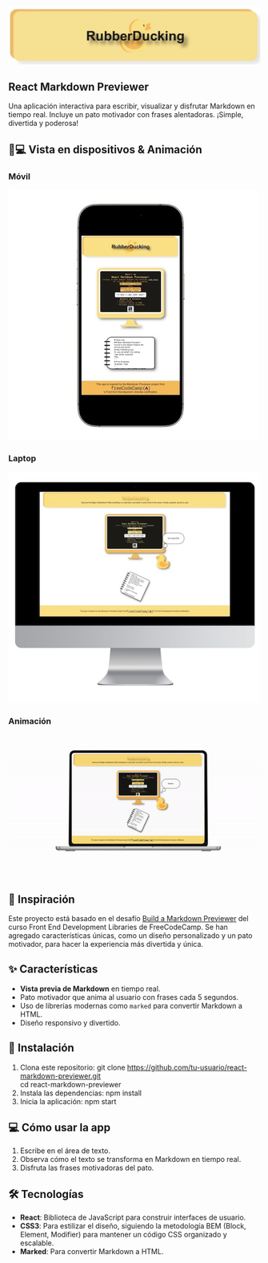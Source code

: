 ![Captura de Pantalla](./README__SRC/Banner.png)
## React Markdown Previewer

Una aplicación interactiva para escribir, visualizar y disfrutar Markdown en tiempo real. Incluye un pato motivador con frases alentadoras. ¡Simple, divertida y poderosa!

## 📱💻 Vista en dispositivos & Animación

### Móvil  
![Vista en móvil](./README__SRC/Movil.jpg)

### Laptop  
![Vista en laptop](./README__SRC/Desktop.jpg)

### Animación
![Video explicativo](./README__SRC/Gif.gif)


## 🙌 Inspiración

Este proyecto está basado en el desafío [Build a Markdown Previewer](https://www.freecodecamp.org/learn/front-end-development-libraries/front-end-development-libraries-projects/build-a-markdown-previewer) del curso Front End Development Libraries de FreeCodeCamp. Se han agregado características únicas, como un diseño personalizado y un pato motivador, para hacer la experiencia más divertida y única.

## ✨ Características

- **Vista previa de Markdown** en tiempo real.
- Pato motivador que anima al usuario con frases cada 5 segundos.
- Uso de librerías modernas como `marked` para convertir Markdown a HTML.
- Diseño responsivo y divertido.

## 📖 Instalación

1. Clona este repositorio:
   git clone https://github.com/tu-usuario/react-markdown-previewer.git      
   cd react-markdown-previewer
2. Instala las dependencias:
   npm install
3. Inicia la aplicación:
   npm start

## 💻 Cómo usar la app

1. Escribe en el área de texto.
2. Observa cómo el texto se transforma en Markdown en tiempo real.
3. Disfruta las frases motivadoras del pato.


## 🛠️ Tecnologías

- **React**: Biblioteca de JavaScript para construir interfaces de usuario.
- **CSS3**: Para estilizar el diseño, siguiendo la metodología BEM (Block, Element, Modifier) para mantener un código CSS organizado y escalable.
- **Marked**: Para convertir Markdown a HTML.

